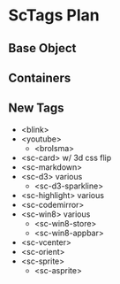 ScTags Plan
===========



Base Object
-----------



Containers
----------



New Tags
--------

 * &lt;blink&gt;
 * &lt;youtube&gt;
   * &lt;brolsma&gt;
 * &lt;sc-card&gt; w/ 3d css flip
 * &lt;sc-markdown&gt;
 * &lt;sc-d3&gt; various
   * &lt;sc-d3-sparkline&gt;
 * &lt;sc-highlight&gt; various
 * &lt;sc-codemirror&gt;
 * &lt;sc-win8&gt; various
   * &lt;sc-win8-store&gt;
   * &lt;sc-win8-appbar&gt;
 * &lt;sc-vcenter&gt;
 * &lt;sc-orient&gt;
 * &lt;sc-sprite&gt;
   * &lt;sc-asprite&gt;
